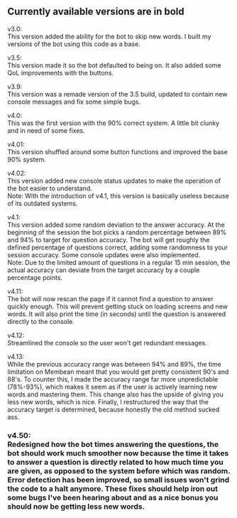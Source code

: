 ## Currently available versions are in bold <br />

v3.0: <br />
This version added the ability for the bot to skip new words. I built my versions of the bot using this code as a base. <br />

v3.5: <br />
This version made it so the bot defaulted to being on. It also added some QoL improvements with the buttons.  <br />

v3.9: <br /> This version was a remade version of the 3.5 build, updated to contain new console messages and fix some simple bugs. <br />

v4.0: <br />
This was the first version with the 90% correct system. A little bit clunky and in need of some fixes.  <br />

v4.01: <br />
This version shuffled around some button functions and improved the base 90% system. <br />

v4.02: <br />
This version added new console status updates to make the operation of the bot easier to understand. <br />
Note: With the introduction of v4.1, this version is basically useless because of its outdated systems. <br />

v4.1: <br />
This version added some random deviation to the answer accuracy. At the beginning of the session the bot picks a random percentage between 89% and 94% to target for question accuracy. The bot will get roughly the defined percentage of questions correct, adding some randomness to your session accuracy. Some console updates were also implemented. <br />
Note: Due to the limited amount of questions in a regular 15 min session, the actual accuracy can deviate from the target accuracy by a couple percentage points. <br />

v4.11: <br />
The bot will now rescan the page if it cannot find a question to answer quickly enough. This will prevent getting stuck on loading screens and new words. It will also print the time (in seconds) until the question is answered directly to the console. <br />

v4.12: <br /> Streamlined the console so the user won't get redundant messages. <br />

v4.13: <br /> While the previous accuracy range was between 94% and 89%, the time limitation on Membean meant that you would get pretty consistent 90's and 88's. To counter this, I made the accuracy range far more unpredictable (78%-93%), which makes it seem as if the user is actively learning new words and mastering them. This change also has the upside of giving you less new words, which is nice. Finally, I restructured the way that the accuracy target is determined, because honestly the old method sucked ass. <br />

### v4.50: <br /> Redesigned how the bot times answering the questions, the bot should work much smoother now because the time it takes to answer a question is directly related to how much time you are given, as opposed to the system before which was random. Error detection has been improved, so small issues won't grind the code to a halt anymore. These fixes should help iron out some bugs I've been hearing about and as a nice bonus you should now be getting less new words. <br />
